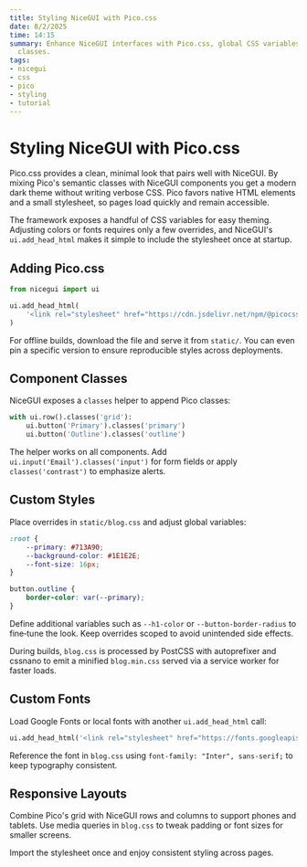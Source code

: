 ```yaml
---
title: Styling NiceGUI with Pico.css
date: 8/2/2025
time: 14:15
summary: Enhance NiceGUI interfaces with Pico.css, global CSS variables, and component
  classes.
tags:
- nicegui
- css
- pico
- styling
- tutorial
---
```


# Styling NiceGUI with Pico.css

Pico.css provides a clean, minimal look that pairs well with NiceGUI. By mixing Pico's semantic classes with NiceGUI components you get a modern dark theme without writing verbose CSS. Pico favors native HTML elements and a small stylesheet, so pages load quickly and remain accessible.

The framework exposes a handful of CSS variables for easy theming. Adjusting colors or fonts requires only a few overrides, and NiceGUI's `ui.add_head_html` makes it simple to include the stylesheet once at startup.

## Adding Pico.css

```python
from nicegui import ui

ui.add_head_html(
    '<link rel="stylesheet" href="https://cdn.jsdelivr.net/npm/@picocss/pico@2/css/pico.min.css">'
)
```

For offline builds, download the file and serve it from `static/`. You can even pin a specific version to ensure reproducible styles across deployments.

## Component Classes

NiceGUI exposes a `classes` helper to append Pico classes:

```python
with ui.row().classes('grid'):
    ui.button('Primary').classes('primary')
    ui.button('Outline').classes('outline')
```

The helper works on all components. Add `ui.input('Email').classes('input')` for form fields or apply `classes('contrast')` to emphasize alerts.

## Custom Styles

Place overrides in `static/blog.css` and adjust global variables:

```css
:root {
    --primary: #713A90;
    --background-color: #1E1E2E;
    --font-size: 16px;
}

button.outline {
    border-color: var(--primary);
}
```

Define additional variables such as `--h1-color` or `--button-border-radius` to fine‑tune the look. Keep overrides scoped to avoid unintended side effects.

During builds, `blog.css` is processed by PostCSS with autoprefixer and cssnano to emit a minified `blog.min.css` served via a service worker for faster loads.

## Custom Fonts

Load Google Fonts or local fonts with another `ui.add_head_html` call:

```python
ui.add_head_html('<link rel="stylesheet" href="https://fonts.googleapis.com/css2?family=Inter:wght@400;700&display=swap">')
```

Reference the font in `blog.css` using `font-family: "Inter", sans-serif;` to keep typography consistent.

## Responsive Layouts

Combine Pico's grid with NiceGUI rows and columns to support phones and tablets. Use media queries in `blog.css` to tweak padding or font sizes for smaller screens.

Import the stylesheet once and enjoy consistent styling across pages.
